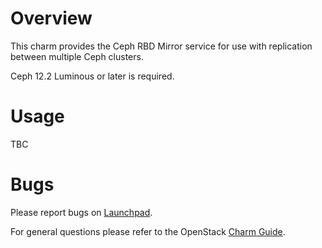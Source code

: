 # Overview

This charm provides the Ceph RBD Mirror service for use with replication between multiple Ceph clusters.

Ceph 12.2 Luminous or later is required.

# Usage

TBC

# Bugs

Please report bugs on [Launchpad](https://bugs.launchpad.net/charm-ceph-rbd-mirror/+filebug).

For general questions please refer to the OpenStack [Charm Guide](https://docs.openstack.org/charm-guide/latest/).
